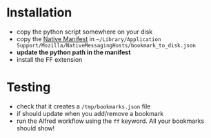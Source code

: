 # Installation

- copy the python script somewhere on your disk
- copy the [Native Manifest](https://developer.mozilla.org/en-US/docs/Mozilla/Add-ons/WebExtensions/Native_manifests) in `~/Library/Application Support/Mozilla/NativeMessagingHosts/bookmark_to_disk.json`
- **update the python path in the manifest**
- install the FF extension

# Testing

- check that it creates a `/tmp/bookmarks.json` file
- if should update when you add/remove a bookmark
- run the Alfred workflow using the `ff` keyword. All your bookmarks should show!

